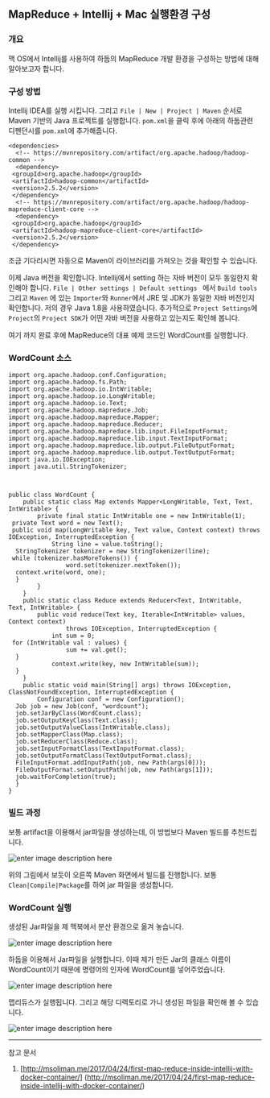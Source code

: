 ##   MapReduce + Intellij + Mac 실행환경 구성

### 개요

 맥 OS에서 Intellij를 사용하여 하둡의 MapReduce 개발 환경을 구성하는  방법에 대해 알아보고자 합니다.


###  구성 방법

Intellij IDEA를 실행 시킵니다. 그리고 `File | New | Project | Maven` 순서로 Maven 기반의 Java 프로젝트를 실행합니다. `pom.xml`을 클릭 후에
아래의 하둡관련 디펜던시를 `pom.xml`에 추가해줍니다.

```
<dependencies>  
  <!-- https://mvnrepository.com/artifact/org.apache.hadoop/hadoop-common -->  
  <dependency>  
 <groupId>org.apache.hadoop</groupId>  
 <artifactId>hadoop-common</artifactId>  
 <version>2.5.2</version>  
 </dependency>  
  <!-- https://mvnrepository.com/artifact/org.apache.hadoop/hadoop-mapreduce-client-core -->  
  <dependency>  
 <groupId>org.apache.hadoop</groupId>  
 <artifactId>hadoop-mapreduce-client-core</artifactId>  
 <version>2.5.2</version>  
 </dependency>
```


조금 기다리시면 자동으로 Maven이 라이브러리를 가져오는 것을 확인할 수 있습니다.

이제 Java 버전을 확인합니다. Intellij에서 setting 하는 자바 버전이 모두 동일한지 확인해야 합니다. `File | Other settings | Default settings ` 에서 `Build tools` 그리고 `Maven` 에 있는 `Importer`와 `Runner`에서 JRE 및 JDK가 동일한 자바 버전인지 확인합니다. 저의 경우 Java 1.8을 사용하였습니다. 추가적으로 `Project Settings`에 `Project`의 `Project SDK`가 어떤 자바 버전을 사용하고 있는지도 확인해 봅니다. 

여기 까지 완료 후에 MapReduce의 대표 예제 코드인 WordCount를 실행합니다.

### WordCount 소스
```
import org.apache.hadoop.conf.Configuration;  
import org.apache.hadoop.fs.Path;  
import org.apache.hadoop.io.IntWritable;  
import org.apache.hadoop.io.LongWritable;  
import org.apache.hadoop.io.Text;  
import org.apache.hadoop.mapreduce.Job;  
import org.apache.hadoop.mapreduce.Mapper;  
import org.apache.hadoop.mapreduce.Reducer;  
import org.apache.hadoop.mapreduce.lib.input.FileInputFormat;  
import org.apache.hadoop.mapreduce.lib.input.TextInputFormat;  
import org.apache.hadoop.mapreduce.lib.output.FileOutputFormat;  
import org.apache.hadoop.mapreduce.lib.output.TextOutputFormat;  
import java.io.IOException;  
import java.util.StringTokenizer;  
  
  
  
public class WordCount {  
    public static class Map extends Mapper<LongWritable, Text, Text, IntWritable> {  
        private final static IntWritable one = new IntWritable(1);  
 private Text word = new Text();  
 public void map(LongWritable key, Text value, Context context) throws IOException, InterruptedException {  
            String line = value.toString();  
  StringTokenizer tokenizer = new StringTokenizer(line);  
 while (tokenizer.hasMoreTokens()) {  
                word.set(tokenizer.nextToken());  
  context.write(word, one);  
  }  
        }  
    }  
    public static class Reduce extends Reducer<Text, IntWritable, Text, IntWritable> {  
        public void reduce(Text key, Iterable<IntWritable> values, Context context)  
                throws IOException, InterruptedException {  
            int sum = 0;  
 for (IntWritable val : values) {  
                sum += val.get();  
  }  
            context.write(key, new IntWritable(sum));  
  }  
    }  
    public static void main(String[] args) throws IOException, ClassNotFoundException, InterruptedException {  
        Configuration conf = new Configuration();  
  Job job = new Job(conf, "wordcount");  
  job.setJarByClass(WordCount.class);  
  job.setOutputKeyClass(Text.class);  
  job.setOutputValueClass(IntWritable.class);  
  job.setMapperClass(Map.class);  
  job.setReducerClass(Reduce.class);  
  job.setInputFormatClass(TextInputFormat.class);  
  job.setOutputFormatClass(TextOutputFormat.class);  
  FileInputFormat.addInputPath(job, new Path(args[0]));  
  FileOutputFormat.setOutputPath(job, new Path(args[1]));  
  job.waitForCompletion(true);  
  }  
}
```

###  빌드 과정

보통 artifact을 이용해서 jar파일을 생성하는데, 이 방법보다 Maven 빌드를 추천드립니다.

![enter image description here](https://lh3.googleusercontent.com/vRBfYK3ksq9SPVRjzljqdT8UPqZkmMHXBqcfrc_dfQdrElpVmtrcX-4Oybfk5GDOJzCIPxKdVePl)

위의 그림에서 보듯이 오른쪽 Maven 화면에서 빌드를 진행합니다. 보통 `Clean|Compile|Package`를 하여 jar 파일을 생성합니다.

### WordCount 실행

생성된 Jar파일을 제 맥북에서 분산 환경으로 옮겨 놓습니다.

![enter image description here](https://lh3.googleusercontent.com/-u2XY9mXEk7Qczo192s__MsjWW181HkdLzMMTGYBhYSd0ZKX2kgXsf30wK7w6tjGFbn_haSxnKL2)

하둡을 이용해서 Jar파일을 실행합니다. 이때 제가 만든 Jar의 클래스 이름이 WordCount이기 때문에 명령어의 인자에 WordCount를 넣어주었습니다.

![enter image description here](https://lh3.googleusercontent.com/ggatE9OImT-DFcBID1Hywc7aC9gzNXL4ruVdmT392FKwgbLGjm7pXSbIP2F9llq7IoJY7yowo4yq)

맵리듀스가 실행됩니다. 그리고 해당 디렉토리로 가니 생성된 파일을 확인해 볼 수 있습니다.

![enter image description here](https://lh3.googleusercontent.com/apX0BXYPBgGr1wzlXSfCwzntAUmHj4QUPd9ekTO1SaibJTi5Y21RdAncMoSjbgkDI93FAIBs0iFv)

---
참고 문서
1. [http://msoliman.me/2017/04/24/first-map-reduce-inside-intellij-with-docker-container/] (http://msoliman.me/2017/04/24/first-map-reduce-inside-intellij-with-docker-container/) 
<!--stackedit_data:
eyJoaXN0b3J5IjpbLTExMzA4NTYxNzFdfQ==
-->